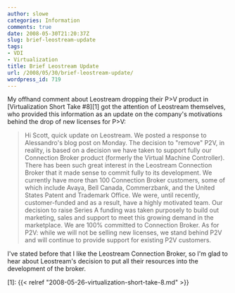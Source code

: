 ```yaml
---
author: slowe
categories: Information
comments: true
date: 2008-05-30T21:20:37Z
slug: brief-leostream-update
tags:
- VDI
- Virtualization
title: Brief Leostream Update
url: /2008/05/30/brief-leostream-update/
wordpress_id: 719
---
```


My offhand comment about Leostream dropping their P>V product in [Virtualization Short Take #8][1] got the attention of Leostream themselves, who provided this information as an update on the company's motivations behind the drop of new licenses for P>V:

>Hi Scott, quick update on Leostream. We posted a response to Alessandro's blog post on Monday. The decision to "remove" P2V, in reality, is based on a decision we have taken to support fully our Connection Broker product (formerly the Virtual Machine Controller). There has been such great interest in the Leostream Connection Broker that it made sense to commit fully to its development. We currently have more than 100 Connection Broker customers, some of which include Avaya, Bell Canada, Commerzbank, and the United States Patent and Trademark Office. We were, until recently, customer-funded and as a result, have a highly motivated team. Our decision to raise Series A funding was taken purposely to build out marketing, sales and support to meet this growing demand in the marketplace. We are 100% committed to Connection Broker. As for P2V: while we will not be selling new licenses, we stand behind P2V and will continue to provide support for existing P2V customers.

I've stated before that I like the Leostream Connection Broker, so I'm glad to hear about Leostream's decision to put all their resources into the development of the broker.

[1]: {{< relref "2008-05-26-virtualization-short-take-8.md" >}}
